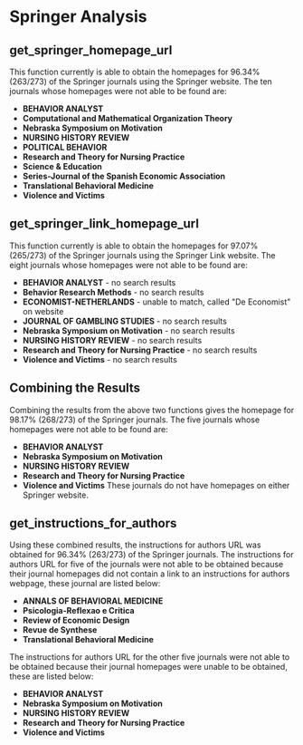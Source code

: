 # Springer Analysis
## get_springer_homepage_url
This function currently is able to obtain the homepages for 96.34% (263/273) of the Springer journals using the Springer website. The ten journals whose homepages were not able to be found are:
  * **BEHAVIOR ANALYST**
  * **Computational and Mathematical Organization Theory**
  * **Nebraska Symposium on Motivation**
  * **NURSING HISTORY REVIEW**
  * **POLITICAL BEHAVIOR**
  * **Research and Theory for Nursing Practice**
  * **Science & Education**
  * **Series-Journal of the Spanish Economic Association**
  * **Translational Behavioral Medicine**
  * **Violence and Victims**

## get_springer_link_homepage_url
This function currently is able to obtain the homepages for 97.07% (265/273) of the Springer journals using the Springer Link website. The eight journals whose homepages were not able to be found are:
  * **BEHAVIOR ANALYST** - no search results
  * **Behavior Research Methods** - no search results
  * **ECONOMIST-NETHERLANDS** - unable to match, called "De Economist" on website
  * **JOURNAL OF GAMBLING STUDIES** - no search results
  * **Nebraska Symposium on Motivation** - no search results
  * **NURSING HISTORY REVIEW** - no search results
  * **Research and Theory for Nursing Practice** - no search results
  * **Violence and Victims** - no search results

## Combining the Results
Combining the results from the above two functions gives the homepage for 98.17% (268/273) of the Springer journals. The five journals whose homepages were not able to be found are:
  * **BEHAVIOR ANALYST**
  * **Nebraska Symposium on Motivation**
  * **NURSING HISTORY REVIEW**
  * **Research and Theory for Nursing Practice**
  * **Violence and Victims**
These journals do not have homepages on either Springer website.

## get_instructions_for_authors
Using these combined results, the instructions for authors URL was obtained for 96.34% (263/273) of the Springer journals. The instructions for authors URL for five of the journals were not able to be obtained because their journal homepages did not contain a link to an instructions for authors webpage, these journal are listed below:
  * **ANNALS OF BEHAVIORAL MEDICINE**
  * **Psicologia-Reflexao e Critica**
  * **Review of Economic Design**
  * **Revue de Synthese**
  * **Translational Behavioral Medicine**

The instructions for authors URL for the other five journals were not able to be obtained because their journal homepages were unable to be obtained, these are listed below:
  * **BEHAVIOR ANALYST**
  * **Nebraska Symposium on Motivation**
  * **NURSING HISTORY REVIEW**
  * **Research and Theory for Nursing Practice**
  * **Violence and Victims**
